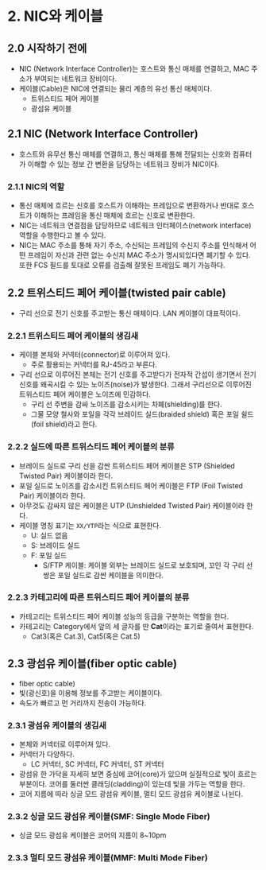 # 2. NIC와 케이블
## 2.0 시작하기 전에
- NIC (Network Interface Controller)는 호스트와 통신 매체를 연결하고, MAC 주소가 부여되는 네트워크 장비이다.
- 케이블(Cable)은 NIC에 연결되는 물리 계층의 유선 통신 매체이다.
	- 트위스티드 페어 케이블
	- 광섬유 케이블

## 2.1 NIC (Network Interface Controller)
- 호스트와 유무선 통신 매체를 연결하고, 통신 매체를 통해 전달되는 신호와 컴퓨터가 이해할 수 있는 정보 간 변환을 담당하는 네트워크 장비가 NIC이다.

### 2.1.1 NIC의 역할
- 통신 매체에 흐르는 신호를 호스트가 이해하는 프레임으로 변환하거나 반대로 호스트가 이해하는 프레임을 통신 매체에 흐르는 신호로 변환한다.
- NIC는 네트워크 연결점을 담당하므로 네트워크 인터페이스(network interface) 역할을 수행한다고 볼 수 있다.
- NIC는 MAC 주소를 통해 자기 주소, 수신되는 프레임의 수신지 주소를 인식해서 어떤 프레임이 자신과 관련 없는 수신지 MAC 주소가 명시되있다면 폐기할 수 있다. 또한 FCS 필드를 토대로 오류를 검출해 잘못된 프레임도 폐기 가능하다.

## 2.2 트위스티드 페어 케이블(twisted pair cable)
- 구리 선으로 전기 신호를 주고받는 통신 매체이다. LAN 케이블이 대표적이다.

### 2.2.1 트위스티드 페어 케이블의 생김새
- 케이블 본체와 커넥터(connector)로 이루어져 있다.
	- 주로 활용되는 커넥터를 RJ-45라고 부른다.
- 구리 선으로 이루어진 본체는 전기 신호를 주고받다가 전자적 간섭이 생기면서 전기 신호를 왜곡시킬 수 있는 노이즈(noise)가 발생한다. 그래서 구리선으로 이루어진 트위스티드 페어 케이블은 노이즈에 민감하다.
	- 구리 선 주변을 감싸 노이즈를 감소시키는 차폐(shielding)를 한다.
	- 그물 모양 철사와 포일을 각각 브레이드 실드(braided shield) 혹은 포일 쉴드(foil shield)라고 한다.

### 2.2.2 실드에 따른 트위스티드 페어 케이블의 분류
- 브레이드 실드로 구리 선을 감싼 트위스티드 페어 케이블은 STP (Shielded Twisted Pair) 케이블이라 한다.
- 포일 실드로 노이즈를 감소시킨 트위스티드 페어 케이블은 FTP (Foil Twisted Pair) 케이블이라 한다.
- 아무것도 감싸지 않은 케이블은 UTP (Unshielded Twisted Pair) 케이블이라 한다.
- 케이블 명칭 표기는 `XX/YTP`라는 식으로 표현한다.
	- U: 실드 없음
	- S: 브레이드 실드
	- F: 포일 실드
		- S/FTP 케이블: 케이블 외부는 브레이드 실드로 보호되며, 꼬인 각 구리 선 쌍은 포일 실드로 감싼 케이블을 의미한다.

### 2.2.3 카테고리에 따른 트위스티드 페어 케이블의 분류
- 카테고리는 트위스티드 페어 케이블 성능의 등급을 구분하는 역할을 한다.
- 카테고리는 Category에서 앞의 세 글자를 딴 **Cat**이라는 표기로 줄여서 표현한다.
	- Cat3(혹은 Cat.3), Cat5(혹은 Cat.5)

## 2.3 광섬유 케이블(fiber optic cable)
- fiber optic cable)
- 빛(광신호)을 이용해 정보를 주고받는 케이블이다.
- 속도가 빠르고 먼 거리까지 전송이 가능하다.

### 2.3.1 광섬유 케이블의 생김새
- 본체와 커넥터로 이루어져 있다.
- 커넥터가 다양하다.
	- LC 커넥터, SC 커넥터, FC 커넥터, ST 커넥터
- 광섬유 한 가닥을 자세히 보면 중심에 코어(core)가 있으며 실질적으로 빛이 흐르는 부분이다. 코어를 둘러싼 클래딩(cladding)이 있는데 빛을 가두는 역할을 한다.
- 코어 지름에 따라 싱글 모드 광섬유 케이블, 멀티 모드 광섬유 케이블로 나뉜다.

### 2.3.2 싱글 모드 광섬유 케이블(SMF: Single Mode Fiber)
- 싱글 모드 광섬유 케이블은 코어의 지름이 8~10pm

### 2.3.3 멀티 모드 광섬유 케이블(MMF: Multi Mode Fiber)

